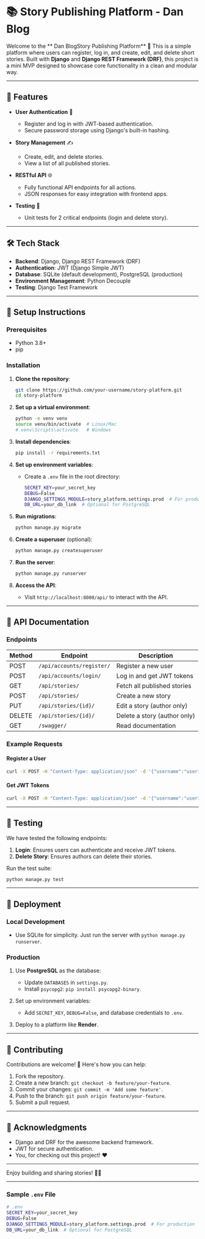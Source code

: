 # 📚 Story Publishing Platform - Dan Blog

Welcome to the **  Dan BlogStory Publishing Platform** 🎉 This is a simple platform where users can register, log in, and create, edit, and delete short stories. Built with **Django** and **Django REST Framework (DRF)**, this project is a mini MVP designed to showcase core functionality in a clean and modular way.

---

## 🚀 Features

- **User Authentication** 🔐
  - Register and log in with JWT-based authentication.
  - Secure password storage using Django's built-in hashing.

- **Story Management** ✍️
  - Create, edit, and delete stories.
  - View a list of all published stories.

- **RESTful API** 🌐
  - Fully functional API endpoints for all actions.
  - JSON responses for easy integration with frontend apps.

- **Testing** 🧪
  - Unit tests for 2 critical endpoints (login and delete story).

---

## 🛠️ Tech Stack

- **Backend**: Django, Django REST Framework (DRF)
- **Authentication**: JWT (Django Simple JWT)
- **Database**: SQLite (default development), PostgreSQL (production)
- **Environment Management**: Python Decouple
- **Testing**: Django Test Framework

---


## 🔧 Setup Instructions

### Prerequisites

- Python 3.8+
- pip

### Installation

1. **Clone the repository**:
   ```bash
   git clone https://github.com/your-username/story-platform.git
   cd story-platform
   ```

2. **Set up a virtual environment**:
   ```bash
   python -m venv venv
   source venv/bin/activate  # Linux/Mac
   # venv\Scripts\activate   # Windows
   ```

3. **Install dependencies**:
   ```bash
   pip install -r requirements.txt
   ```

4. **Set up environment variables**:
   - Create a `.env` file in the root directory:
     ```bash
     SECRET_KEY=your_secret_key
     DEBUG=False
     DJANGO_SETTINGS_MODULE=story_platform.settings.prod  # For production
     DB_URL=your_db_link  # Optional for PostgreSQL
     ```

5. **Run migrations**:
   ```bash
   python manage.py migrate
   ```

6. **Create a superuser** (optional):
   ```bash
   python manage.py createsuperuser
   ```

7. **Run the server**:
   ```bash
   python manage.py runserver
   ```

8. **Access the API**:
   - Visit `http://localhost:8000/api/` to interact with the API.

---

## 📄 API Documentation

### Endpoints

| Method | Endpoint               | Description                          |
|--------|------------------------|--------------------------------------|
| POST   | `/api/accounts/register/`       | Register a new user                  |
| POST   | `/api/accounts/login/`          | Log in and get JWT tokens            |
| GET    | `/api/stories/`        | Fetch all published stories          |
| POST   | `/api/stories/`        | Create a new story                   |
| PUT    | `/api/stories/{id}/`   | Edit a story (author only)           |
| DELETE | `/api/stories/{id}/`   | Delete a story (author only)         |
| GET | `/swagger/`   | Read documentation         |

### Example Requests

#### Register a User
```bash
curl -X POST -H "Content-Type: application/json" -d '{"username":"user1","password":"pass123"}' http://localhost:8000/api/register/
```

#### Get JWT Tokens
```bash
curl -X POST -H "Content-Type: application/json" -d '{"username":"user1","password":"pass123"}' http://localhost:8000/api/login/
```

---

## 🧪 Testing

We have tested the following endpoints:
1. **Login**: Ensures users can authenticate and receive JWT tokens.
2. **Delete Story**: Ensures authors can delete their stories.

Run the test suite:
```bash
python manage.py test
```

---

## 🚀 Deployment

### Local Development
- Use SQLite for simplicity. Just run the server with `python manage.py runserver`.

### Production
1. Use **PostgreSQL** as the database:
   - Update `DATABASES` in `settings.py`.
   - Install `psycopg2`: `pip install psycopg2-binary`.

2. Set up environment variables:
   - Add `SECRET_KEY`, `DEBUG=False`, and database credentials to `.env`.

3. Deploy to a platform like **Render**.

---

## 🤝 Contributing

Contributions are welcome! 🎉 Here's how you can help:
1. Fork the repository.
2. Create a new branch: `git checkout -b feature/your-feature`.
3. Commit your changes: `git commit -m 'Add some feature'`.
4. Push to the branch: `git push origin feature/your-feature`.
5. Submit a pull request.

---


## 🙏 Acknowledgments

- Django and DRF for the awesome backend framework.
- JWT for secure authentication.
- You, for checking out this project! ❤️

---

Enjoy building and sharing stories! 📖✨

---

### Sample `.env` File

```bash
# .env
SECRET_KEY=your_secret_key
DEBUG=False
DJANGO_SETTINGS_MODULE=story_platform.settings.prod  # For production
DB_URL=your_db_link  # Optional for PostgreSQL
```